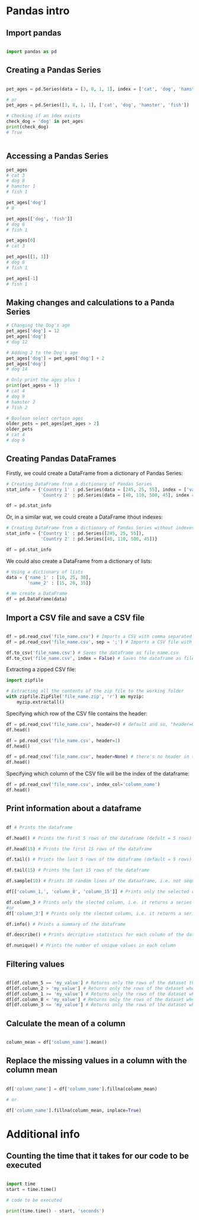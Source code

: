 # Pandas intro

## Import pandas

```python

import pandas as pd 

```

## Creating a Pandas Series
```python

pet_ages = pd.Series(data = [3, 8, 1, 1], index = ['cat', 'dog', 'hamster', 'fish'])

# or 
pet_ages = pd.Series([3, 8, 1, 1], ['cat', 'dog', 'hamster', 'fish'])

# Checking if an idex exists
check_dog = 'dog' in pet_ages
print(check_dog)
# True



```

## Accessing a Pandas Series
```python
pet_ages
# cat 3 
# dog 8
# hamster 1
# fish 1

pet_ages['dog']
# 8

pet_ages[['dog', 'fish']]
# dog 8
# fish 1

pet_ages[0]
# cat 3

pet_ages[[1, 3]]
# dog 8
# fish 1

pet_ages[-1]
# fish 1

```

## Making changes and calculations to a Panda Series
```python
# Changing the Dog's age
pet_ages['dog'] = 12
pet_ages['dog']
# dog 12

# Adding 2 to the Dog's age
pet_ages['dog'] = pet_ages['dog'] + 2
pet_ages['dog']
# dog 14

# Only print the ages plus 1
print(pet_agess + 1)
# cat 4
# dog 9
# hamster 2
# fish 2

# Boolean select certain ages
older_pets = pet_ages[pet_ages > 2]
older_pets
# cat 4
# dog 9

```

## Creating Pandas DataFrames

Firstly, we could create a DataFrame from a dictionary of Pandas Series:

```python
# Creating DataFrame from a dictionary of Pandas Series 
stat_info = {'Country 1' : pd.Series(data = [245, 25, 55], index = ['var1', 'var5', 'var8']),
             'Country 2' : pd.Series(data = [40, 110, 500, 45], index = ['var5', 'var7', 'var8', 'var15'])}

df = pd.stat_info
```
Or, in a similar wat, we could create a DataFrame ithout indexes:

```Python
# Creating DataFrame from a dictionary of Pandas Series without indexes
stat_info = {'Country 1' : pd.Series([245, 25, 55]),
             'Country 2' : pd.Series([40, 110, 500, 45])}

df = pd.stat_info
```

We could also create a DataFrame from a dictionary of lists:

```Python
# Using a dictionary of lists
data = {'name_1' : [10, 25, 30],
        'name_2' : [15, 20, 35]}

# We create a DataFrame 
df = pd.DataFrame(data)
```

## Import a CSV file and save a CSV file

```python

df = pd.read_csv('file_name.csv') # Imports a CSV with comma separated values (default = comma)
df = pd.read_csv('file_name.csv', sep = ';') # Imports a CSV file with semicolon separated values

df.to_csv('file_name.csv') # Saves the dataframe as file_name.csv
df.to_csv('file_name.csv', index = False) # Saves the dataframe as file_name.csv without the index

```

Extracting a zipped CSV file:

```Python
import zipfile

# Extractimg all the contents of the zip file to the working folder
with zipfile.ZipFile('file_name.zip', 'r') as myzip:
    myzip.extractall()
```

Specifying which row of the CSV file contains the header:

```python
df = pd.read_csv('file_name.csv', header=0) # default and so, "header=0" can be ommited
df.head()
```

```python
df = pd.read_csv('file_name.csv', header=1)
df.head()
```

```python
df = pd.read_csv('file_name.csv', header=None) # there's no header in the CSV file
df.head()
```

Specifying which column of the CSV file will be the index of the dataframe:

```python
df = pd.read_csv('file_name.csv', index_col='column_name')
df.head()
```

## Print information about a dataframe

```python

df # Prints the dataframe

df.head() # Prints the first 5 rows of the dataframe (defult = 5 rows)

df.head(15) # Prints the first 15 rows of the dataframe

df.tail() # Prints the last 5 rows of the dataframe (default = 5 rows)

df.tail(15) # Prints the last 15 rows of the dataframe

df.sample(10) # Prints 10 random lines of the dataaframe, i.e. not sequensial

df[['column_1,', 'column_8', 'column_15']] # Prints only the selected columns

df.column_3 # Prints only the slected column, i.e. it returns a series
#or
df['column_3'] # Prints only the slected column, i.e. it returns a series

df.info() # Prints a summary of the dataframe

df.describe() # Prints decriptive statistics for each column of the dataframe

df.nunique() # Prints the number of unique values in each column

```

## Filtering values

```python

df[df.column_5 == 'my_value'] # Returns only the rows of the dataset that have the value 'my_value' in column_5
df[df.column_2 > 'my_value'] # Returns only the rows of the dataset where column_2 is greater than 'my_value'
df[df.column_1 >= 'my_value'] # Returns only the rows of the dataset where column_1 is greater than or equal to 'my_value'
df[df.column_8 < 'my_value'] # Returns only the rows of the dataset where column_8 is less than 'my_value'
df[df.column_3 <= 'my_value'] # Returns only the rows of the dataset where column_3 is less than or equal to 'my_value'

```


## Calculate the mean of a column

```python

column_mean = df['column_name'].mean()

```

## Replace the missing values in a column with the column mean
```python

df['column_name'] = df['column_name'].fillna(column_mean)

# or

df['column_name'].fillna(column_mean, inplace=True)

```

# Additional info

## Counting the time that it takes for our code to be executed

```python

import time
start = time.time()

# code to be executed

print(time.time() - start, 'seconds')

```
